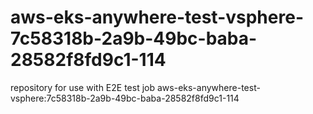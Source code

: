 # aws-eks-anywhere-test-vsphere-7c58318b-2a9b-49bc-baba-28582f8fd9c1-114
repository for use with E2E test job aws-eks-anywhere-test-vsphere:7c58318b-2a9b-49bc-baba-28582f8fd9c1-114
